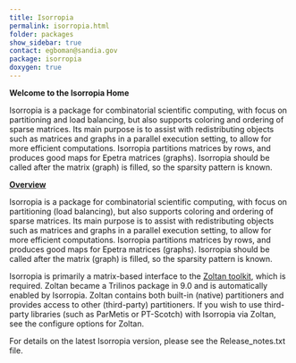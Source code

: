 ```yaml
---
title: Isorropia
permalink: isorropia.html
folder: packages
show_sidebar: true
contact: egboman@sandia.gov
package: isorropia
doxygen: true
---
```


**Welcome to the Isorropia Home**

Isorropia is a package for combinatorial scientific computing, with focus on partitioning and load balancing, but also supports coloring and ordering of sparse matrices. Its main purpose is to assist with redistributing objects such as matrices and graphs in a parallel execution setting, to allow for more efficient computations. Isorropia partitions matrices by rows, and produces good maps for Epetra matrices (graphs). Isorropia should be called after the matrix (graph) is filled, so the sparsity pattern is known.

<span style="text-decoration: underline;">**Overview**</span>

Isorropia is a package for combinatorial scientific computing, with focus on partitioning (load balancing), but also supports coloring and ordering of sparse matrices. Its main purpose is to assist with redistributing objects such as matrices and graphs in a parallel execution setting, to allow for more efficient computations. Isorropia partitions matrices by rows, and produces good maps for Epetra matrices (graphs). Isorropia should be called after the matrix (graph) is filled, so the sparsity pattern is known.

Isorropia is primarily a matrix-based interface to the [Zoltan toolkit](http://www.cs.sandia.gov/Zoltan/), which is required. Zoltan became a Trilinos package in 9.0 and is automatically enabled by Isorropia. Zoltan contains both built-in (native) partitioners and provides access to other (third-party) partitioners. If you wish to use third-party libraries (such as ParMetis or PT-Scotch) with Isorropia via Zoltan, see the configure options for Zoltan.

For details on the latest Isorropia version, please see the Release_notes.txt file.